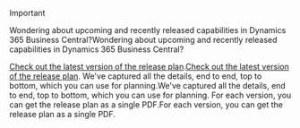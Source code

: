 > [!IMPORTANT]
>
> <span data-ttu-id="bab72-101">Wondering about upcoming and recently released capabilities in Dynamics 365 Business Central?</span><span class="sxs-lookup"><span data-stu-id="bab72-101">Wondering about upcoming and recently released capabilities in Dynamics 365 Business Central?</span></span>
>
> <span data-ttu-id="bab72-102">[Check out the latest version of the release plan](/dynamics365/release-plans/index).</span><span class="sxs-lookup"><span data-stu-id="bab72-102">[Check out the latest version of the release plan](/dynamics365/release-plans/index).</span></span> <span data-ttu-id="bab72-103">We've captured all the details, end to end, top to bottom, which you can use for planning.</span><span class="sxs-lookup"><span data-stu-id="bab72-103">We've captured all the details, end to end, top to bottom, which you can use for planning.</span></span> <span data-ttu-id="bab72-104">For each version, you can get the release plan as a single PDF.</span><span class="sxs-lookup"><span data-stu-id="bab72-104">For each version, you can get the release plan as a single PDF.</span></span>  
